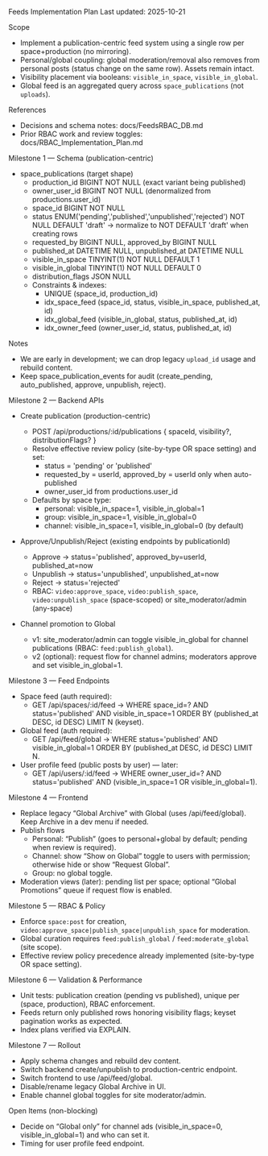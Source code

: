 Feeds Implementation Plan
Last updated: 2025-10-21

Scope
- Implement a publication-centric feed system using a single row per space+production (no mirroring).
- Personal/global coupling: global moderation/removal also removes from personal posts (status change on the same row). Assets remain intact.
- Visibility placement via booleans: `visible_in_space`, `visible_in_global`.
- Global feed is an aggregated query across `space_publications` (not `uploads`).

References
- Decisions and schema notes: docs/FeedsRBAC_DB.md
- Prior RBAC work and review toggles: docs/RBAC_Implementation_Plan.md

Milestone 1 — Schema (publication-centric)
- space_publications (target shape)
  - production_id BIGINT NOT NULL (exact variant being published)
  - owner_user_id BIGINT NOT NULL (denormalized from productions.user_id)
  - space_id BIGINT NOT NULL
  - status ENUM('pending','published','unpublished','rejected') NOT NULL DEFAULT 'draft' → normalize to NOT DEFAULT 'draft' when creating rows
  - requested_by BIGINT NULL, approved_by BIGINT NULL
  - published_at DATETIME NULL, unpublished_at DATETIME NULL
  - visible_in_space TINYINT(1) NOT NULL DEFAULT 1
  - visible_in_global TINYINT(1) NOT NULL DEFAULT 0
  - distribution_flags JSON NULL
  - Constraints & indexes:
    - UNIQUE (space_id, production_id)
    - idx_space_feed (space_id, status, visible_in_space, published_at, id)
    - idx_global_feed (visible_in_global, status, published_at, id)
    - idx_owner_feed (owner_user_id, status, published_at, id)

Notes
- We are early in development; we can drop legacy `upload_id` usage and rebuild content.
- Keep space_publication_events for audit (create_pending, auto_published, approve, unpublish, reject).

Milestone 2 — Backend APIs
- Create publication (production-centric)
  - POST /api/productions/:id/publications { spaceId, visibility?, distributionFlags? }
  - Resolve effective review policy (site-by-type OR space setting) and set:
    - status = 'pending' or 'published'
    - requested_by = userId, approved_by = userId only when auto-published
    - owner_user_id from productions.user_id
  - Defaults by space type:
    - personal: visible_in_space=1, visible_in_global=1
    - group: visible_in_space=1, visible_in_global=0
    - channel: visible_in_space=1, visible_in_global=0 (by default)

- Approve/Unpublish/Reject (existing endpoints by publicationId)
  - Approve → status='published', approved_by=userId, published_at=now
  - Unpublish → status='unpublished', unpublished_at=now
  - Reject → status='rejected'
  - RBAC: `video:approve_space`, `video:publish_space`, `video:unpublish_space` (space-scoped) or site_moderator/admin (any-space)

- Channel promotion to Global
  - v1: site_moderator/admin can toggle visible_in_global for channel publications (RBAC: `feed:publish_global`).
  - v2 (optional): request flow for channel admins; moderators approve and set visible_in_global=1.

Milestone 3 — Feed Endpoints
- Space feed (auth required):
  - GET /api/spaces/:id/feed → WHERE space_id=? AND status='published' AND visible_in_space=1 ORDER BY (published_at DESC, id DESC) LIMIT N (keyset).
- Global feed (auth required):
  - GET /api/feed/global → WHERE status='published' AND visible_in_global=1 ORDER BY (published_at DESC, id DESC) LIMIT N.
- User profile feed (public posts by user) — later:
  - GET /api/users/:id/feed → WHERE owner_user_id=? AND status='published' AND (visible_in_space=1 OR visible_in_global=1).

Milestone 4 — Frontend
- Replace legacy “Global Archive” with Global (uses /api/feed/global). Keep Archive in a dev menu if needed.
- Publish flows
  - Personal: “Publish” (goes to personal+global by default; pending when review is required).
  - Channel: show “Show on Global” toggle to users with permission; otherwise hide or show “Request Global”.
  - Group: no global toggle.
- Moderation views (later): pending list per space; optional “Global Promotions” queue if request flow is enabled.

Milestone 5 — RBAC & Policy
- Enforce `space:post` for creation, `video:approve_space|publish_space|unpublish_space` for moderation.
- Global curation requires `feed:publish_global` / `feed:moderate_global` (site scope).
- Effective review policy precedence already implemented (site-by-type OR space setting).

Milestone 6 — Validation & Performance
- Unit tests: publication creation (pending vs published), unique per (space, production), RBAC enforcement.
- Feeds return only published rows honoring visibility flags; keyset pagination works as expected.
- Index plans verified via EXPLAIN.

Milestone 7 — Rollout
- Apply schema changes and rebuild dev content.
- Switch backend create/unpublish to production-centric endpoint.
- Switch frontend to use /api/feed/global.
- Disable/rename legacy Global Archive in UI.
- Enable channel global toggles for site moderator/admin.

Open Items (non-blocking)
- Decide on “Global only” for channel ads (visible_in_space=0, visible_in_global=1) and who can set it.
- Timing for user profile feed endpoint.

